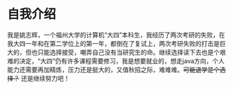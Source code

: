 # 自我介绍
我是姚志辉，一个福州大学的计算机“大四”本科生，我经历了两次考研的失败，在我大四一年和在第二学位上的第一年，都倒在了复试上，两次考研失败的打击是巨大的，但也只能选择接受，嘲弄自己没有当研究生的命。继续选择读下去也是个艰难的决定，“大四”仍有许多课程需要修习，我是想要就业的，想走java方向，个人能力还需要再加精炼，压力还是挺大的，又值秋招之际，难难难。~~可能退学是个选择？~~ 还是继续努力吧！
